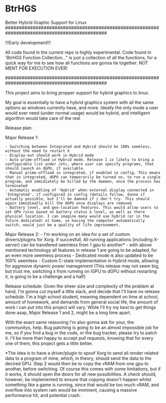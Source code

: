 # BtrHGS
Better Hybrid Graphic Support for Linux
#############################################################################################

!!!Early development!!!

All code found in the current repo is highly experimental. Code found in 'BtrHGS Function Collection..." is just a collection of all the functions, for a quick way for me to see how all functions are gonna tie together. NOT MENT FOR EXECUTION EVER!

#############################################################################################

This project aims to bring propper support for hybrid graphics to linux.

My goal is essentially to have a hybrid graphics system with all the same options as windows currently have, and more. Ideally the only mode a user would ever need (under normal usage) would be hybrid, and intelligent algorithm would take care of the rest

Release plan:

  Major Release 1:
  
    - Switching between Integrated and Hybrid should be 100% seemless, without the need to restart X
    - Display-out should work in Hybrid mode
    - Auto prime-offload in Hybrid mode. Release 1 is likely to bring a configurable list under /etc, where user can specify programs, that should launch on dGPU, if available.
    - Manual prime-offload in integrated, if enabled in config. This means that in integrated, dGPU can temporarily be turned on, to run a single program, and immidiately be killed by the daemon, once the process has terminated
    - Automatic enabling of 'Hybrid' when external display connected in 'Integrated', if configured in config (details follow, dunno if actually possible, but I'll be damned if i don't try. This should again immidieatly kill the dGPU once displays are removed
    - Battery level, and geo-location features. This would allow users to set GPU rules based on battery status & level, as well as there physical location. I can imagine many would use hybrid (or in the future dedicated) at home, so having the computer automatically switch, would just be a quality of life improvement.
    
  Major Release 2:
    - I'm working on an idea for a set of custom drivers/plugins for Xorg. if succesfull, All running applications (including X-server) can be transfered seemless from 1 gpu to another*
    - with above mentioned technology all features in release 1 are going to be adapted, for an even more seemless process
    - Dedicated mode is also updated to be 100% seemless
    - Custom C-state implementation in Hybrid mode, allowing for aggresive dynamic power management
    (This release may not seem big, but trust me, switching x from running on iGPU to dGPU without restarting it, is going to be a challenge and a half)
    
Release schedule:
Given the sheer size and complexity of the problem at hand, I'm gonna cut myself a little slack, and decide that I'll have no release schedule.
I'm a high school student, meaning dependent on time at school, amount of homework, and demands from general social life, the amount of work i can put into this project will vary.
While I'll try my best to get things done asap, Major Release 1 and 2, might be a long time apart.

With the exact same reasoning I'm also gonna ask for your, the communitys, help. Bug patching is going to be an almost impossible job for me, so if you find a bug in the code, or the bug tracker, please try to patch it. I'll be more than happy to accept pull requests, knowing that for every one of them, this project gets a little better.


*The idea is to have a driver/plugin to spoof Xorg to send all render related data to a program of mine, which, in theory, should send the data to the decired GPU.
Step 2 would then be to copy the vRAM from one gpu to another, before switching. Of course this comes with some limitations, but if it works, it should open the doors for all new possibilities.
A check should, however, be implemented to ensure that copying doesn't happen whilst something like a game is running, since that would be too much vRAM, and overflow into system ram would be imminent, causing a massive performance hit, and potential crash.
